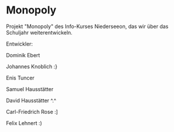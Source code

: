 # Monopoly
Projekt "Monopoly" des Info-Kurses Niederseeon, das wir über das Schuljahr weiterentwickeln.

Entwickler:

Dominik Ebert

Johannes Knoblich :}

Enis Tuncer

Samuel Hausstätter

David Hausstätter ^.^

Carl-Friedrich Rose :]

Felix Lehnert :)
